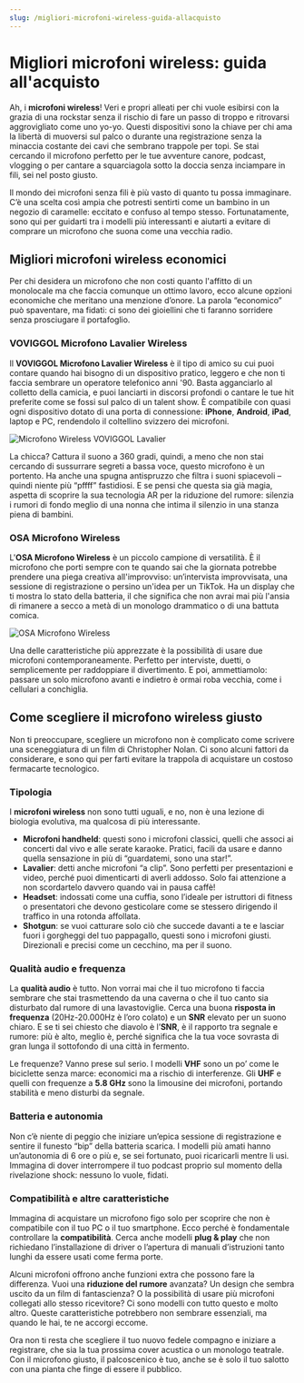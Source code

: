```yaml
---
slug: /migliori-microfoni-wireless-guida-allacquisto
---
```

# Migliori microfoni wireless: guida all'acquisto

Ah, i **microfoni wireless**! Veri e propri alleati per chi vuole esibirsi con la grazia di una rockstar senza il rischio di fare un passo di troppo e ritrovarsi aggrovigliato come uno yo-yo. Questi dispositivi sono la chiave per chi ama la libertà di muoversi sul palco o durante una registrazione senza la minaccia costante dei cavi che sembrano trappole per topi. Se stai cercando il microfono perfetto per le tue avventure canore, podcast, vlogging o per cantare a squarciagola sotto la doccia senza inciampare in fili, sei nel posto giusto.

Il mondo dei microfoni senza fili è più vasto di quanto tu possa immaginare. C’è una scelta così ampia che potresti sentirti come un bambino in un negozio di caramelle: eccitato e confuso al tempo stesso. Fortunatamente, sono qui per guidarti tra i modelli più interessanti e aiutarti a evitare di comprare un microfono che suona come una vecchia radio.

## Migliori microfoni wireless economici

Per chi desidera un microfono che non costi quanto l'affitto di un monolocale ma che faccia comunque un ottimo lavoro, ecco alcune opzioni economiche che meritano una menzione d’onore. La parola “economico” può spaventare, ma fidati: ci sono dei gioiellini che ti faranno sorridere senza prosciugare il portafoglio.

### VOVIGGOL Microfono Lavalier Wireless

Il **VOVIGGOL Microfono Lavalier Wireless** è il tipo di amico su cui puoi contare quando hai bisogno di un dispositivo pratico, leggero e che non ti faccia sembrare un operatore telefonico anni '90. Basta agganciarlo al colletto della camicia, e puoi lanciarti in discorsi profondi o cantare le tue hit preferite come se fossi sul palco di un talent show. È compatibile con quasi ogni dispositivo dotato di una porta di connessione: **iPhone**, **Android**, **iPad**, laptop e PC, rendendolo il coltellino svizzero dei microfoni.

![Microfono Wireless VOVIGGOL Lavalier](/guide-img/output/p_b0bvmfv1x3.jpg)

La chicca? Cattura il suono a 360 gradi, quindi, a meno che non stai cercando di sussurrare segreti a bassa voce, questo microfono è un portento. Ha anche una spugna antispruzzo che filtra i suoni spiacevoli – quindi niente più “pffff” fastidiosi. E se pensi che questa sia già magia, aspetta di scoprire la sua tecnologia AR per la riduzione del rumore: silenzia i rumori di fondo meglio di una nonna che intima il silenzio in una stanza piena di bambini.

### OSA Microfono Wireless

L'**OSA Microfono Wireless** è un piccolo campione di versatilità. È il microfono che porti sempre con te quando sai che la giornata potrebbe prendere una piega creativa all'improvviso: un’intervista improvvisata, una sessione di registrazione o persino un'idea per un TikTok. Ha un display che ti mostra lo stato della batteria, il che significa che non avrai mai più l'ansia di rimanere a secco a metà di un monologo drammatico o di una battuta comica.

![OSA Microfono Wireless](/guide-img/output/p_b0c27x4s1s.jpg)

Una delle caratteristiche più apprezzate è la possibilità di usare due microfoni contemporaneamente. Perfetto per interviste, duetti, o semplicemente per raddoppiare il divertimento. E poi, ammettiamolo: passare un solo microfono avanti e indietro è ormai roba vecchia, come i cellulari a conchiglia.

## Come scegliere il microfono wireless giusto

Non ti preoccupare, scegliere un microfono non è complicato come scrivere una sceneggiatura di un film di Christopher Nolan. Ci sono alcuni fattori da considerare, e sono qui per farti evitare la trappola di acquistare un costoso fermacarte tecnologico.

### Tipologia

I **microfoni wireless** non sono tutti uguali, e no, non è una lezione di biologia evolutiva, ma qualcosa di più interessante.

- **Microfoni handheld**: questi sono i microfoni classici, quelli che associ ai concerti dal vivo e alle serate karaoke. Pratici, facili da usare e danno quella sensazione in più di “guardatemi, sono una star!”.
- **Lavalier**: detti anche microfoni “a clip”. Sono perfetti per presentazioni e video, perché puoi dimenticarti di averli addosso. Solo fai attenzione a non scordartelo davvero quando vai in pausa caffè!
- **Headset**: indossati come una cuffia, sono l’ideale per istruttori di fitness o presentatori che devono gesticolare come se stessero dirigendo il traffico in una rotonda affollata.
- **Shotgun**: se vuoi catturare solo ciò che succede davanti a te e lasciar fuori i gorgheggi del tuo pappagallo, questi sono i microfoni giusti. Direzionali e precisi come un cecchino, ma per il suono.

### Qualità audio e frequenza

La **qualità audio** è tutto. Non vorrai mai che il tuo microfono ti faccia sembrare che stai trasmettendo da una caverna o che il tuo canto sia disturbato dal rumore di una lavastoviglie. Cerca una buona **risposta in frequenza** (20Hz-20.000Hz è l’oro colato) e un **SNR** elevato per un suono chiaro. E se ti sei chiesto che diavolo è l’**SNR**, è il rapporto tra segnale e rumore: più è alto, meglio è, perché significa che la tua voce sovrasta di gran lunga il sottofondo di una città in fermento.

Le frequenze? Vanno prese sul serio. I modelli **VHF** sono un po’ come le biciclette senza marce: economici ma a rischio di interferenze. Gli **UHF** e quelli con frequenze a **5.8 GHz** sono la limousine dei microfoni, portando stabilità e meno disturbi da segnale.

### Batteria e autonomia

Non c’è niente di peggio che iniziare un’epica sessione di registrazione e sentire il funesto “bip” della batteria scarica. I modelli più amati hanno un’autonomia di 6 ore o più e, se sei fortunato, puoi ricaricarli mentre li usi. Immagina di dover interrompere il tuo podcast proprio sul momento della rivelazione shock: nessuno lo vuole, fidati.

### Compatibilità e altre caratteristiche

Immagina di acquistare un microfono figo solo per scoprire che non è compatibile con il tuo PC o il tuo smartphone. Ecco perché è fondamentale controllare la **compatibilità**. Cerca anche modelli **plug & play** che non richiedano l’installazione di driver o l’apertura di manuali d’istruzioni tanto lunghi da essere usati come ferma porte.

Alcuni microfoni offrono anche funzioni extra che possono fare la differenza. Vuoi una **riduzione del rumore** avanzata? Un design che sembra uscito da un film di fantascienza? O la possibilità di usare più microfoni collegati allo stesso ricevitore? Ci sono modelli con tutto questo e molto altro. Queste caratteristiche potrebbero non sembrare essenziali, ma quando le hai, te ne accorgi eccome.

Ora non ti resta che scegliere il tuo nuovo fedele compagno e iniziare a registrare, che sia la tua prossima cover acustica o un monologo teatrale. Con il microfono giusto, il palcoscenico è tuo, anche se è solo il tuo salotto con una pianta che finge di essere il pubblico.
